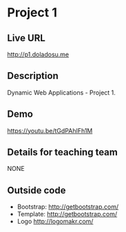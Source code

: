 # Project 1

## Live URL
<http://p1.doladosu.me>

## Description
Dynamic Web Applications - Project 1.

## Demo
<https://youtu.be/tGdPAhIFh1M>

## Details for teaching team
NONE

## Outside code
* Bootstrap: http://getbootstrap.com/
* Template: http://getbootstrap.com/
* Logo http://logomakr.com/
